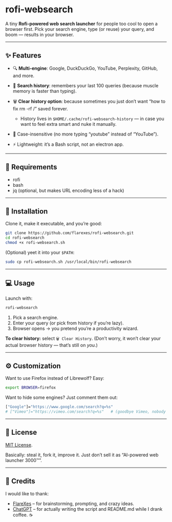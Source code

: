 # rofi-websearch 

A tiny **Rofi-powered web search launcher** for people too cool to open a browser first. Pick your search engine, type (or reuse) your query, and boom — results in your browser.

---

## ✨ Features
- 🔍 **Multi-engine**: Google, DuckDuckGo, YouTube, Perplexity, GitHub, and more.  
- 📝 **Search history**: remembers your last 100 queries (because muscle memory is faster than typing).  
- 🗑️ **Clear history option**: because sometimes you just don’t want “how to fix rm -rf /” saved forever.  
	- History lives in `$HOME/.cache/rofi-websearch-history` —  in case you want to feel extra smart and nuke it manually.

- 🦆 Case-insensitive (no more typing “youtube” instead of “YouTube”).  
- ⚡ Lightweight: it’s a Bash script, not an electron app.  

---

## 🔧 Requirements
- rofi
- bash
- jq (optional, but makes URL encoding less of a hack)  

---

## 🚀 Installation
Clone it, make it executable, and you’re good:

```bash
git clone https://github.com/flarexes/rofi-websearch.git
cd rofi-websearch
chmod +x rofi-websearch.sh
````

(Optional) yeet it into your `$PATH`:

```bash
sudo cp rofi-websearch.sh /usr/local/bin/rofi-websearch
```

---

## 💻 Usage

Launch with:

```bash
rofi-websearch
```

1. Pick a search engine.
2. Enter your query (or pick from history if you’re lazy).
3. Browser opens → you pretend you’re a productivity wizard.

**To clear history:** select `🗑 Clear History`. (Don’t worry, it won’t clear your actual browser history — that’s still on *you*.)

---

## ⚙️ Customization

Want to use Firefox instead of Librewolf? Easy:

```bash
export BROWSER=firefox
```

Want to hide some engines? Just comment them out:

```bash
["Google"]="https://www.google.com/search?q=%s"
# ["Vimeo"]="https://vimeo.com/search?q=%s"   # (goodbye Vimeo, nobody will miss you)
```

---

## 📜 License

[MIT License](LICENSE).

Basically: steal it, fork it, improve it. Just don’t sell it as “AI-powered web launcher 3000™”.

---
## 🙌 Credits

I would like to thank:
- [FlareXes](https://github.com/flarexes) – for brainstorming, prompting, and crazy ideas.
- [ChatGPT](https://chat.com) – for actually writing the script and README.md while I drank coffee. ☕
